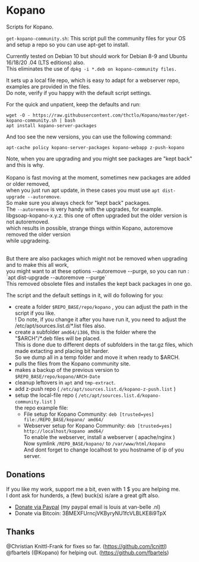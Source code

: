 # Kopano
Scripts for Kopano.

`get-kopano-community.sh`: This script pull the community files for your OS and setup a repo so you can use apt-get to install.

Currently tested on Debian 10 but should work for Debian 8-9 and Ubuntu 16/18/20 .04 (LTS editions) also.<br>
This eliminates the use of `dpkg -i *.deb on kopano-community files.`

It sets up a local file repo, which is easy to adapt for a webserver repo, examples are provided in the files.<br>
Do note, verify if you happy with the default script settings.<br>

For the quick and unpatient, keep the defaults and run:<br>
```
wget -O - https://raw.githubusercontent.com/thctlo/Kopano/master/get-kopano-community.sh | bash
apt install kopano-server-packages
```

And too see the new versions, you can use the following command:
```
apt-cache policy kopano-server-packages kopano-webapp z-push-kopano
```

Note, when you are upgrading and you might see packages are "kept back" and this is why.<br>
<br>
Kopano is fast moving at the moment, sometimes new packages are added or older removed,<br>
when you just run apt update, in these cases you must use `apt dist-upgrade --autoremove`.<br>
So make sure you always check for "kept back" packages.<br>
The `--autoremove` is very handy with the upgrades, for example.<br>
libgsoap-kopano-x.y.z. this one of often upgraded but the older version is not autoremoved.<br>
which results in possible, strange things within Kopano, autoremove removed the older version<br>
while upgradeing.<br>

<br>
But there are also packages which might not be removed when upgrading and to make this all work,<br>
you might want to at these options --autoremove --purge, so you can run : `apt dist-upgrade --autoremove --purge`<br>
This removed obsolete files and installes the kept back packages in one go.<br>

The script and the default settings in it, will do following for you:<br>
- create a folder `$REPO_BASE/repo/kopano` , you can adjust the path in the script if you like.<br>
  ! Do note, if you change it after you have run it, you need to adjust the /etc/apt/sources.list.d/*.list files also.<br>
- create a subfolder `amd64/i386`, this is the folder where the "$ARCH"/*.deb files will be placed.<br>
  This is done due to different depts of subfolders in the tar.gz files, which made extacting and placing bit harder.<br>
  So we dump all in a temp folder and move it when ready to $ARCH.<br>
- pulls the files from the Kopano community site.<br>
- makes a backup of the previous version to `$REPO_BASE/repo/kopano/ARCH-Date`<br>
- cleanup leftovers in `apt` and `tmp-extract`.<br>
- add z-push repo ( `/etc/apt/sources.list.d/kopano-z-push.list` )<br>
- setup the local-file repo ( `/etc/apt/sources.list.d/kopano-community.list` )<br>
the repo example file:<br>
  - File setup for Kopano Community: `deb [trusted=yes] file:/REPO_BASE/kopano/ amd64/`<br>
  - Webserver setup for Kopano Community: `deb [trusted=yes] http://localhost/kopano amd64/`<br>
  To enable the webserver, install a webserver ( apache/nginx )<br>
  Now symlink `/REPO_BASE/kopano/` to `/var/www/html/kopano`<br>
  And dont forget to change localhost to you hostname of ip of you server.<br>


## Donations
If you like my work, support me a bit, even with 1 $ you are helping me.<br>
I dont ask for hunderds, a (few) buck(s) is/are a great gift also.<br>
- [Donate via Paypal](https://www.paypal.me/LouisVanBelle) (my paypal email is louis at van-belle .nl)<br>
- Donate via Bitcoin: 3BMEXFUrncjVKByryNU1fcVLBLKE8i9TpX<br>

## Thanks
@Christian Knittl-Frank for fixes so far. (https://github.com/lcnittl)<br>
@fbartels (@Kopano) for helping out. (https://github.com/fbartels)<br>
